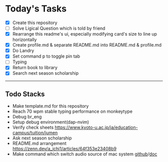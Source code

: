 # Today's Tasks

- [x] Create this repository
- [ ] Solve Ligical Question which is told by friend
- [x] Rearrange this readme's ui, especially modifying card's size to line up horizontally
- [x] Create profile.md & separate README.md into README.md & profile.md
- [x] Do Landry
- [x] Set command p to toggle pin tab
- [ ] Typing
- [x] Return book to library
- [x] Search next season scholarship

---

## Todo Stacks

- Make template.md for this repository
- Reach 70 wpm stable typing performance on monkeytype
- Debug br_eng
- Setup debug environment(dap-nvim)
- Verify check sheets <https://www.kyoto-u.ac.jp/ja/education-campus/tuition/jumen>
- Ask next season scholarship
- README.md arrangement <https://zenn.dev/a_ichi1/articles/64f353e23408b9>
- Make command which switch audio source of mac system [github](https://github.com/deweller/switchaudio-osx/blob/master/audio_switch.h)/[doc](https://developer.apple.com/documentation/coreaudio)
